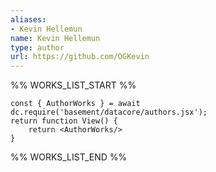```yaml
---
aliases:
- Kevin Hellemun
name: Kevin Hellemun
type: author
url: https://github.com/OGKevin
---
```



%% WORKS_LIST_START %%

```datacorejsx
const { AuthorWorks } = await dc.require('basement/datacore/authors.jsx');
return function View() {
    return <AuthorWorks/>
}
```
%% WORKS_LIST_END %%